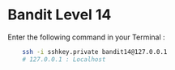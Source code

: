 # Bandit Level 14

Enter the following command in your Terminal :  
```bash
    ssh -i sshkey.private bandit14@127.0.0.1
    # 127.0.0.1 : Localhost
```
